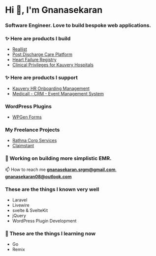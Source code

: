 <h1>Hi 👋, I'm Gnanasekaran</h1>
<h3>Software Engineer. Love to build bespoke web applications.</h3>

### ✨ Here are products I build
- [Reallist](https://app.reallist.in/)
- [Post Discharge Care Platform](https://cccm.kauveryhospital.com/login)
- [Heart Failure Registry](https://registry.cccm.app/)
- [Clinical Privileges for Kauvery Hospitals](https://cp.kauvery.in/)

### ✨ Here are products I support
- [Kauvery HR Onboarding Management](https://careers.kauverykonnect.com/login)
- [Medicall - CRM - Event Management System](https://crm.medicall.in/login)

### WordPress Plugins
- [WPGen Forms](https://github.com/gnanasekaran08/wpgen-forms-plugin)

### My Freelance Projects
- [Rathna Corp Services](https://rathnacorp.com/)
- [Claimstant](https://claimstant.com/)

   
### :loudspeaker: Working on building more simplistic EMR.


📫 How to reach me **gnanasekaran.srgm@gmail.com**, **gnanasekaran08@outlook.com**

### These are the things I known very well
- Laravel
- Livewire
- svelte & SvelteKit
- jQuery
- WordPress Plugin Development


### 🌱 These are the things I learning now
- Go
- Remix

